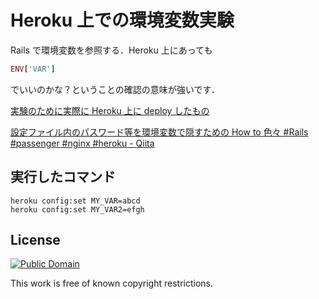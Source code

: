 # Heroku 上での環境変数実験

Rails で環境変数を参照する．Heroku 上にあっても

```Ruby
ENV['VAR']
```

でいいのかな？ということの確認の意味が強いです．

[実験のために実際に Heroku 上に deploy したもの](http://kaosf-env-var.herokuapp.com)

[設定ファイル内のパスワード等を環境変数で隠すための How to 色々 #Rails #passenger #nginx #heroku - Qiita](http://qiita.com/items/a19f65628bdc213fc8f5)

## 実行したコマンド

```Shell
heroku config:set MY_VAR=abcd
heroku config:set MY_VAR2=efgh
```

## License

[![Public Domain](http://i.creativecommons.org/p/mark/1.0/88x31.png)](http://creativecommons.org/publicdomain/mark/1.0/ "license")

This work is free of known copyright restrictions.
